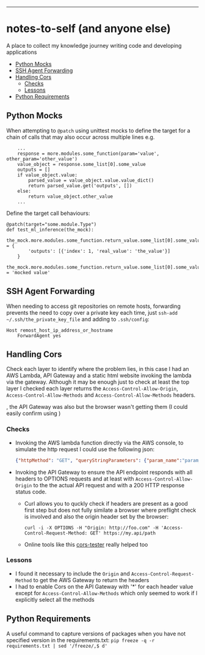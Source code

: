 ---
# notes-to-self (and anyone else)

A place to collect my knowledge journey writing code and developing applications

- [Python Mocks](#python-mocks)
- [SSH Agent Forwarding](#ssh-agent-forwarding)
- [Handling Cors](#handling-cors)
  * [Checks](#checks)
  * [Lessons](#lessons)
- [Python Requirements](#python-requirements)

## Python Mocks
When attempting to `@patch` using unittest mocks to define the target for a chain of calls that may also occur across multiple lines e.g.
```
    ...
    response = more.modules.some_function(param='value', other_param='other_value')
    value_object = response.some_list[0].some_value
    outputs = []
    if value_object.value:
        parsed_value = value_object.value.value_dict()
        return parsed_value.get('outputs', [])
    else:
        return value_object.other_value
    ...
```
Define the target call behaviours:
```
@patch(target="some.module.Type")
def test_ml_inference(the_mock):
    the_mock.more.modules.some_function.return_value.some_list[0].some_value.value.value_dict.return_value = {
        'outputs': [{'index': 1, 'real_value': 'the_value'}]
    }
    the_mock.more.modules.some_function.return_value.some_list[0].some_value.other_value = 'mocked value'
```

## SSH Agent Forwarding
When needing to access git repositories on remote hosts, forwarding prevents the need to copy over a private key each time, just `ssh-add ~/.ssh/the_private_key_file` and adding to `.ssh/config`:
```
Host remost_host_ip_address_or_hostname
    ForwardAgent yes
```

## Handling Cors
Check each layer to identify where the problem lies, in this case I had an AWS Lambda, API Gateway and a static html website invoking the lambda via the gateway. Although it may be enough just to check at least the top layer I checked each layer returns the `Access-Control-Allow-Origin`, `Access-Control-Allow-Methods` and `Access-Control-Allow-Methods` headers.

, the API Gateway was also but the browser wasn't getting them (I could easily confirm using )
### Checks
- Invoking the AWS lambda function directly via the AWS console, to simulate the http request I could use the following json:
  ```json
  {"httpMethod": "GET", "queryStringParameters": {"param_name":"param_value"}}
  ```
- Invoking the API Gateway to ensure the API endpoint responds with all headers to OPTIONS requests and at least with `Access-Control-Allow-Origin` to the the actual API request and with a 200 HTTP response status code.

    - Curl allows you to quckly check if headers are present as a good first step but does not fully similate a browser where preflight check is involved and also the origin header set by the browser:

       `curl -i -X OPTIONS -H "Origin: http://foo.com" -H 'Access-Control-Request-Method: GET' https://my.api/path`
    - Online tools like this [cors-tester](https://cors-error.dev/cors-tester/) really helped too
### Lessons
- I found it necessary to include the `Origin` and `Access-Control-Request-Method` to get the AWS Gateway to return the headers
- I had to enable Cors on the API Gateway with '*' for each header value except for `Access-Control-Allow-Methods` which only seemed to work if I explicitly select all the methods

## Python Requirements
A useful command to capture versions of packages when you have not specified version in the requirements.txt:
`pip freeze -q -r requirements.txt | sed '/freeze/,$ d'`
